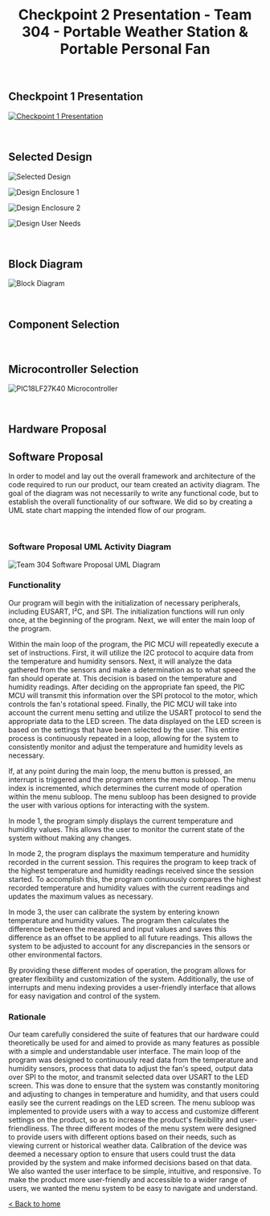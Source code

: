 # <div align="center">Checkpoint 2 Presentation - Team 304 - Portable Weather Station & Portable Personal Fan</div>

&nbsp;

## Checkpoint 1 Presentation
[![Checkpoint 1 Presentation](./images/design-ideation-images/Checkpoint1PresentationThumbnail.JPG "Checkpoint 1 Presentation Thumbnail")](https://www.youtube.com/watch?v=TLzWeIzh0lc&ab_channel=CaymanPreston "Checkpoint 1 Presentation")

&nbsp;

## Selected Design

![Selected Design](./images/design-ideation-images/Selected_Design_Drawing.svg "Selected Design")

<!--- Write a description here about what's going on in the design.-->

![Design Enclosure 1](./images/design-ideation-images/Enclosure(Isometric1).jpg "Enclosure (Isometric) 1")

![Design Enclosure 2](./images/design-ideation-images/Enclosure(Isometric2).jpg "Enclosure (Isometric) 2")

<!--- Add an included description for these images.-->

![Design User Needs](./images/design-ideation-images/Selected_Design_User_Needs_Table.JPG "Selected Design User Needs")

<!--- Consider adding a little description here.-->

&nbsp;

## Block Diagram

<!--- Add "connective tissue" to lead into the Block Diagram itself.-->

![Block Diagram](./images/design-ideation-images/Team_304_Block_Diagram_(New)_SVG.svg "Team 304 Block Diagram")

<!--- Write a description about what subsystems are in use here and how they satisfy the requirements for the project.-->

&nbsp;

## Component Selection

<!--- Add screenshots of each /selected/ component and their respective rationale for this portion.-->

<!--- Add screenshots of the Power Budget and add it here with a small description to explain what's going on in it.-->

&nbsp;

## Microcontroller Selection

 ![PIC18LF27K40 Microcontroller](./images/design-ideation-images/PIC18LF27K40.png "PIC18LF27K40")

<!--- Rearrange some of the wording on the existing report to flow with this section. (Look at section of text just above the image on the report)-->

&nbsp;

## Hardware Proposal

<!--- Include PDF of the complete schematic, ensure it's able to be clicked on and include a little description noting the ability to click on it to zoom in.-->

<!--- Include a description to go over the different components in a general sense.-->

## Software Proposal

In order to model and lay out the overall framework and architecture of the code required to run our product, our team created an activity diagram. The goal of the diagram was not necessarily to write any functional code, but to establish the overall functionality of our software. We did so by creating a UML state chart mapping the intended flow of our program. 

&nbsp;

### Software Proposal UML Activity Diagram
![Team 304 Software Proposal UML Diagram](./images/design-ideation-images/304SoftwareProposal_02_24.jpg "Software Proposal UML Activity Diagram")

### Functionality

Our program will begin with the initialization of necessary peripherals, including EUSART, I²C, and SPI. The initialization functions will run only once, at the beginning of the program. Next, we will enter the main loop of the program.

Within the main loop of the program, the PIC MCU will repeatedly execute a set of instructions. First, it will utilize the I2C protocol to acquire data from the temperature and humidity sensors. Next, it will analyze the data gathered from the sensors and make a determination as to what speed the fan should operate at. This decision is based on the temperature and humidity readings. After deciding on the appropriate fan speed, the PIC MCU will transmit this information over the SPI protocol to the motor, which controls the fan's rotational speed. Finally, the PIC MCU will take into account the current menu setting and utilize the USART protocol to send the appropriate data to the LED screen. The data displayed on the LED screen is based on the settings that have been selected by the user. This entire process is continuously repeated in a loop, allowing for the system to consistently monitor and adjust the temperature and humidity levels as necessary.

If, at any point during the main loop, the menu button is pressed, an interrupt is triggered and the program enters the menu subloop. The menu index is incremented, which determines the current mode of operation within the menu subloop. The menu subloop has been designed to provide the user with various options for interacting with the system.

In mode 1, the program simply displays the current temperature and humidity values. This allows the user to monitor the current state of the system without making any changes.

In mode 2, the program displays the maximum temperature and humidity recorded in the current session. This requires the program to keep track of the highest temperature and humidity readings received since the session started. To accomplish this, the program continuously compares the highest recorded temperature and humidity values with the current readings and updates the maximum values as necessary.

In mode 3, the user can calibrate the system by entering known temperature and humidity values. The program then calculates the difference between the measured and input values and saves this difference as an offset to be applied to all future readings. This allows the system to be adjusted to account for any discrepancies in the sensors or other environmental factors. 

By providing these different modes of operation, the program allows for greater flexibility and customization of the system. Additionally, the use of interrupts and menu indexing provides a user-friendly interface that allows for easy navigation and control of the system.

### Rationale

Our team carefully considered the suite of features that our hardware could theoretically be used for and aimed to provide as many features as possible with a simple and understandable user interface. The main loop of the program was designed to continuously read data from the temperature and humidity sensors, process that data to adjust the fan's speed, output data over SPI to the motor, and transmit selected data over USART to the LED screen. This was done to ensure that the system was constantly monitoring and adjusting to changes in temperature and humidity, and that users could easily see the current readings on the LED screen. The menu subloop was implemented to provide users with a way to access and customize different settings on the product, so as to increase the product's flexibility and user-friendliness. The three different modes of the menu system were designed to provide users with different options based on their needs, such as viewing current or historical weather data. Calibration of the device was deemed a necessary option to ensure that users could trust the data provided by the system and make informed decisions based on that data. We also wanted the user interface to be simple, intuitive, and responsive. To make the product more user-friendly and accessible to a wider range of users, we wanted the menu system to be easy to navigate and understand.

[< Back to home](./index.md)
